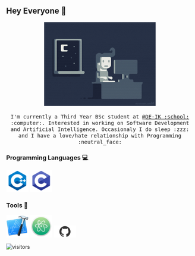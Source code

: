
## Hey Everyone :wave:  

<p align="center">
  <img src="https://raw.githubusercontent.com/fulekylaszlo/fulekylaszlo/master/Pic/proggif.gif" width=300>
  <br><br>
  <samp>
    I'm currently a Third Year BSc student at <a href="http://https://www.inf.unideb.hu">@DE-IK :school: </a>:computer:.
    Interested in working on Software Development and Artificial Intelligence.
    Occasionaly I do sleep :zzz: and I have a love/hate relationship with Programming :neutral_face:
  </samp>
</p>

### Programming Languages  :computer:
<img src="https://raw.githubusercontent.com/fulekylaszlo/fulekylaszlo/master/Pic/c++.png" width=60>  <img src="https://raw.githubusercontent.com/fulekylaszlo/fulekylaszlo/master/Pic/c.png" width=60>


### Tools :hammer:
<img src="https://raw.githubusercontent.com/fulekylaszlo/fulekylaszlo/master/Pic/xcode.png" width=60>  <img src="https://raw.githubusercontent.com/fulekylaszlo/fulekylaszlo/master/Pic/atom.png" width=60> <img
src="https://raw.githubusercontent.com/fulekylaszlo/fulekylaszlo/master/Pic/github.png" width=60> 


  ![visitors](https://visitor-badge.laobi.icu/badge?page_id=fulekylaszlo.visitor-badge)

